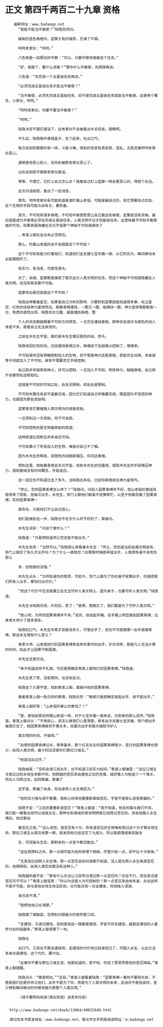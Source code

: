 # 正文 第四千两百二十九章 资格
        最新网址：www.badaoge.net
          “我能不能当平衡使？”陆隐忽然问。
      
          破裂的蓝色悬棺内，蓝蒙少有的嗤笑，充满了不屑。
      
          呵呵老家伙：“呵呵。”
      
          八色倒是一如既往的平静：“可以，只要你够资格接这个任务。”
      
          “好，我接了，要什么资格？”管你什么平衡使，先探探再说。
      
          八色道：“先完成一个五星级任务再说。”
      
          “必须完成五星级任务才能当平衡使？”
      
          “当平衡使，必须先完成五星级任务，却不是完成五星级任务就能当平衡使，这是两个概念，小家伙，呵呵。”
      
          “呵呵老家伙，你要不要当平衡使？”
      
          “呵呵。”
      
          陆隐决定不跟它废话了，这老家伙不会被套出半点信息，贼精明。
      
          不久后，陆隐推开悬棺盖子，坐了起来，吐出口气。
      
          每次去知踪都跟吵架一样，斗智斗嘴，得到的信息有真有假，混乱，尤其还被呵呵老家伙恶心。
      
          通常是他恶心别人，没先到被那老家伙恶心了。
      
          以后去知踪不跟那老家伙废话。
      
          等等，不理它，它盯上自己怎么办？就像自己盯上蓝蒙一样会更恶心的，得想个办法。
      
          此次对话知踪，套出了一些消息。
      
          首先，呵呵老家伙有可能知道是谁盯着山老祖，可能是骗自己的，但它想要自己的血，这个生物的手段可能与血有关，要防备。
      
          其次，不可知有很多悬棺，不可知平衡使愿意让自己看这些悬棺，蓝蒙就没有资格。最后就是成为平衡使必须先完成五星级任务，人类文明不过才四星级任务，这意味着不可知平衡使强的可怕，如果真是隐藏在天元宇宙那个神秘不可知就麻烦了
      
          ，青莲上御在这也未必顶得住。
      
          那么，盯着山老祖的会不会就是这个不可知？
      
          这个不可知有能力盯着他们，知道他们去支援七宝天蟾一族，以它的实力，瞬间移动未必能摆脱的了。
      
          有实力，有消息，可能性很大。
      
          对了，柒绪，蓝蒙都是接取了毁灭这方人类文明的任务，而这个神秘不可知就隐藏在人类文明，说没有联系都不可能。
      
          蓝蒙背后是否就是这个不可知？
      
          陆隐出神看着星空，如果是自己分析的那样，只要抓到蓝蒙就能知道很多事。屹立星空，红色的线自神力星球而出，朝着悬棺缠绕，一圈又一圈，每缠绕一圈，神力星球竟都膨胀一分，熟悉的感觉出现，陆隐目光沉重，越是缠绕悬棺，整
      
          个人的状态都越朝着不可知方向转变，一旦完全缠绕悬棺，那种状态或许与银色的线入体差不多，那是自己无法承受的。
      
          之前在木先生宇宙，靠的是木先生镇压银色的线，而今。
      
          陆隐收回红色的线，已经缠绕悬棺过半，再缠绕下去就难以控制了，慢慢来。
      
          不可知虽然没有明确控制加入的生物，但不管是神力还是悬棺，若能完全动用，本身就等于彻底加入了不可知，根本不需要其它手段控制。
      
          自己若非早就修炼神力，并可以控制，一旦加入不可知，修炼神力，触碰悬棺，自己绝不会像现在这般轻松。
      
          这就是不可知的可怕之处，处处无限制，却处处是限制。
      
          不可知布置任务却不逼着完成，因为它们知道自己早晚要完成，既是因为不受控的神力，也是因为那些奖励吧。
      
          蓝蒙曾说它要摧毁人类文明为的就是奖励。
      
          一旦得到过一次奖励，将不可自拔。
      
          不可知控制的是生物最原始的欲望。
      
          这种欲望比控制生命本身还可怕。
      
          不可知算计了所有加入的生物，唯独对自己不了解。
      
          因为木先生的帮助，连银色的线都能镇压，何况这悬棺。
      
          想到这里，他拖着悬棺去天元宇宙，找到木先生前往蜃域，借助木先生的手段镇压神力，借助蜃域没有时间概念，开始适应。
      
          这一适应也不知道过去了多久，当陆隐出来后，已经将悬棺收在神力星球内。
      
          “师父，您的因果束缚怎么样了？”陆隐问。问别人因果束缚并不好，但山老祖的事给陆隐带来了阴影，他每次出手，木先生，惊门上御他们都毫不犹豫帮忙，以至于他都忽略了因果束缚，实则因果束缚一
      
          直存在，只是他们不让自己担心。
      
          他们能做到这一步，陆隐也不在乎什么好不好的了，直接问。
      
          木先生诧异：“问这个做什么？”
      
          陆隐道：“只是想知道师父您还能不能出手。”
      
          木先生失笑：“当然可以。”陆隐很认真看着木先生：“师父，您知道当初虫潮文明进攻，惊门上御忍了多久才出手吗？为了什么一直隐忍？如果那时候她早就出手，人类修炼者不会死伤那么
      
          多，但她做的没错。”
      
          木先生点头：“为师知道你的意思，可如今，惊门上御为了你也毫不犹豫出手，你值得我们所有人出手，哪怕付出代价。”
      
          “但这个代价不应该是建立在无法守护人类文明上，因为弟子，也要守护人类文明。”陆隐道。
      
          木先生与陆隐对视，片刻后，笑了：“是啊，我都忘了，我们都是为了守护人类文明。”
      
          “放心吧，为师的因果束缚并不多。”说完，他抬起手腕，在手腕上明显看到因果束缚，比青草大师少了很多很多。
      
          陆隐松口气，木先生毕竟才突破没多久，尽管出手了，但也不可能随便一出手就被束缚，那这永生境有什么意义？
      
          青草大师，山老祖他们的因果束缚来自常年累月的出手，岁月流转，那是凡人无法计算的时间，如此才让因果不断圆满。
      
          木先生还差的远。
      
          “弟子知道这样不礼貌，可还是想确定青莲上御他们的因果束缚。”陆隐道。
      
          木先生笑了笑，没有赞同，也没有反对。
      
          陆隐去了九霄宇宙，找到青莲上御，直接问他的因果束缚。
      
          看着青莲上御一脸诧异的表情，陆隐无奈：“晚辈只是想确定谁能出手，谁不能出手。”
      
          青莲上御好笑：“山老祖的事让你害怕了？”
      
          “是，害怕前辈突然跟山老祖一样，对于七宝天蟾一族来说，分别来的那么突然。”陆隐道。青莲上御点头：“不用担心，该怎么做我们心里清楚，原本此次支援七宝天蟾，惊门想出手被我拦住了，她因果束缚虽然不算太多，但屡次出手将极大缩短守护人
      
          类文明的时间，不值得。”
      
          “血塔的因果束缚过半，青草最多，那个扛天永生的因果束缚很少，苦灯的因果束缚也很少，纵观人类文明，最少的应该是你们那位江城主。”
      
          “他就没出过手。”
      
          陆隐耸肩：“没机会请江叔出手，也不知道江叔实力如何。”青莲上御皱眉：“这位江城主与我见过的永恒生命都不同，他跨越的苦厄来自捷径之后的苦难，就好像人为制造了一个难关，然后人为跨过去，如同欺骗，欺骗了
      
          这宇宙，欺骗了自身，将自身带入永生境层次。”
      
          “他的实力强与弱不重要，我担心将来他要重新面临苦厄，宇宙不是那么容易欺骗的。”
      
          陆隐不安：“江叔还要重新渡苦厄？”青莲上御道：“我不知道，他走的路与我们不同，我们能一眼看出他可以成就永生，那种水到渠成的感觉明明是已经跨过苦厄的，但自他踏入永生境后，依旧萦绕
      
          着苦厄之感。”“这么说吧，渡苦厄有十分，所有渡苦厄的生物唯有跨过这十分才算永恒生命，那位江城主从我见他第一面，就发现他已经走完了九成九，所以能顺理成章突破永
      
          生，可突破永生后，那剩余的一点至今都没散去。”
      
          “这在我预料之外，那一点很可能为他将来埋下祸根，尽管只有一点，却不比十分简单。”
      
          “尤其他已经跨入永生境，那一点苦厄会如何谁都不知道，没人是先跨入永生再渡苦厄的，他很特别，纵观人类历史都没有这种人。”
      
          陆隐越听越不安：“那有什么办法让江叔早日渡过那一点苦厄吗？实在不行，现在尝试渡苦厄可不可以？”青莲上御苦笑：“你以为这是人为可控制的？那一点苦厄来自他本身，永远这样不是不可能，他与其他永恒生命没区别，也可能总有一日会爆发，将他拖入深渊，
      
          谁也说不清。”
      
          “我想他自己也清楚。”
      
          陆隐揉了揉脑袋，没想到问题最大的居然是江叔。
      
          “走捷径，又渡过捷径，说到底他这一路都是捷径，宇宙不存在捷径，越是走捷径的人最终付出的就越多。”青莲上御感慨了一句。
      
          陆隐吐
      
          出口气，江叔也不算走捷径吧，走捷径的代价他已经承担过了，可踏入永生，以此方法本身也是捷径，这个代价，要付出。
      
          “此事你不要与那位江城主说，他是知道的，若不知，你说了更易导致他的苦厄降临。”青莲上御提醒。
      
          陆隐点头：“晚辈明白。”“还有。”青莲上御看着陆隐：“因果束缚一事你不要有负担，不管是我们还是你师父他们，出手不是为了你，而是为了人类文明的未来，此话并不是抬高你，至少拥有瞬间移动的你够资格代表整个人类文明。”
      
          〔请不要转码阅读(类似百度）会丢失内容〕
      
      
      http://www.badaoge.net/book/13084/40015648.html
      
      请记住本书首发域名：www.badaoge.net。笔尖中文手机版阅读网址：m.badaoge.net